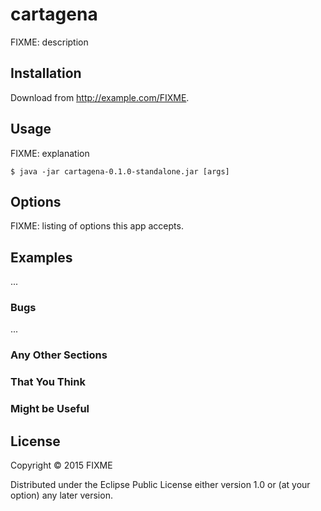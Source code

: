 # cartagena

FIXME: description

## Installation

Download from http://example.com/FIXME.

## Usage

FIXME: explanation

    $ java -jar cartagena-0.1.0-standalone.jar [args]

## Options

FIXME: listing of options this app accepts.

## Examples

...

### Bugs

...

### Any Other Sections
### That You Think
### Might be Useful

## License

Copyright © 2015 FIXME

Distributed under the Eclipse Public License either version 1.0 or (at
your option) any later version.
